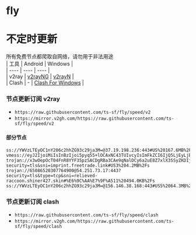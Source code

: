 # fly
# 不定时更新
所有免费节点都爬取自网络，请勿用于非法用途  
|  工具  | Android  | Windows  |  
|  ----  | ----   | ----  |  
| v2ray  | [v2rayNG](https://github.com/2dust/v2rayNG/releases) | [v2rayN](https://github.com/2dust/v2rayN/releases) |  
| Clash  | - | [Clash For Windows](https://github.com/2dust/clashN/releases) | 
  
### 节点更新订阅  v2ray
- `https://raw.githubusercontent.com/ts-sf/fly/speed/v2`  
- `https://mirror.v2gh.com/https://raw.githubusercontent.com/ts-sf/fly/speed/v2`  

#### 部分节点  
``` 
ss://YWVzLTEyOC1nY206c2hhZG93c29ja3M=@37.19.198.236:443#US%20167.6MB%2Fs
vmess://eyJ2IjoiMiIsInBzIjoi5pyq55+lOCAxNC43TUIvcyIsImFkZCI6IjQ5LjEyLjExNS4yMDAiLCJwb3J0IjoiNDE4ODciLCJpZCI6ImJlNTY0MDc4LTY2ZDMtNDMwNy1mMTY0LWU5MGFhMWJjM2NmYSIsImFpZCI6IjAiLCJzY3kiOiJhdXRvIiwibmV0IjoidGNwIiwidHlwZSI6Im5vbmUiLCJob3N0IjoiIiwicGF0aCI6IiIsInRscyI6IiIsInNuaSI6IiIsInRlc3RfbmFtZSI6IjgifQ==
trojan://x3wOepOcT04FnR8YYF35pzSACDgRBa3CAe9qNalDCy6a2uE8Z7xlX3SSyZKDIj@154.17.24.29:443?security=tls&sni=imprint.freetrade.link#US3%204.2MB%2Fs
trojan://65086520307764900@54.251.73.17:443?security=tls&type=tcp&sni=relieved-raccoon.shiner427.skin#%E6%9C%AA%E7%9F%A511%20494.0KB%2Fs
ss://YWVzLTEyOC1nY206c2hhZG93c29ja3M=@156.146.38.168:443#US5%2064.3MB%2Fs
```
### 节点更新订阅  clash
- `https://raw.githubusercontent.com/ts-sf/fly/speed/clash`  
- `https://mirror.v2gh.com/https://raw.githubusercontent.com/ts-sf/fly/speed/clash`  


